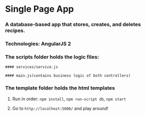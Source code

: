 # Single Page App
### A database-based app that stores, creates, and deletes recipes.

### Technologies: AngularJS 2

### The scripts folder holds the logic files: 
    #### services/service.js
  
    #### main.js(contains business logic of both controllers)
  
 
### The template folder holds the html templates


1) Run in order: `npm install`, `npm run-script db`, `npm start`

2) Go to `http://localhost:5000/` and play around!

  
